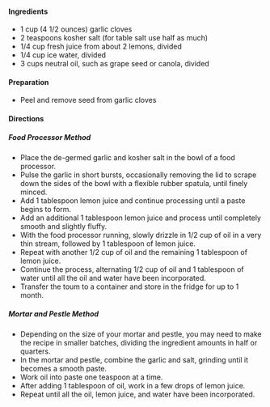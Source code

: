 

#### Ingredients  

* 1 cup (4 1/2 ounces) garlic cloves  
* 2 teaspoons kosher salt (for table salt use half as much)  
* 1/4 cup fresh juice from about 2 lemons, divided  
* 1/4 cup ice water, divided  
* 3 cups neutral oil, such as grape seed or canola, divided

#### Preparation  

* Peel and remove seed from garlic cloves  

#### Directions  

##### Food Processor Method  

* Place the de-germed garlic and kosher salt in the bowl of a food processor.  
* Pulse the garlic in short bursts, occasionally removing the lid to scrape down the sides of the bowl with a flexible rubber spatula, until finely minced.  
* Add 1 tablespoon lemon juice and continue processing until a paste begins to form.  
* Add an additional 1 tablespoon lemon juice and process until completely smooth and slightly fluffy.
* With the food processor running, slowly drizzle in 1/2 cup of oil in a very thin stream, followed by 1 tablespoon of lemon juice. 
* Repeat with another 1/2 cup of oil and the remaining 1 tablespoon of lemon juice. 
* Continue the process, alternating 1/2 cup of oil and 1 tablespoon of water until all the oil and water have been incorporated.  
* Transfer the toum to a container and store in the fridge for up to 1 month.

##### Mortar and Pestle Method  

* Depending on the size of your mortar and pestle, you may need to make the recipe in smaller batches, dividing the ingredient amounts in half or quarters.  
* In the mortar and pestle, combine the garlic and salt, grinding until it becomes a smooth paste.  
* Work oil into paste one teaspoon at a time.  
* After adding 1 tablespoon of oil, work in a few drops of lemon juice.  
* Repeat until all the oil, lemon juice, and water have been incorporated.
